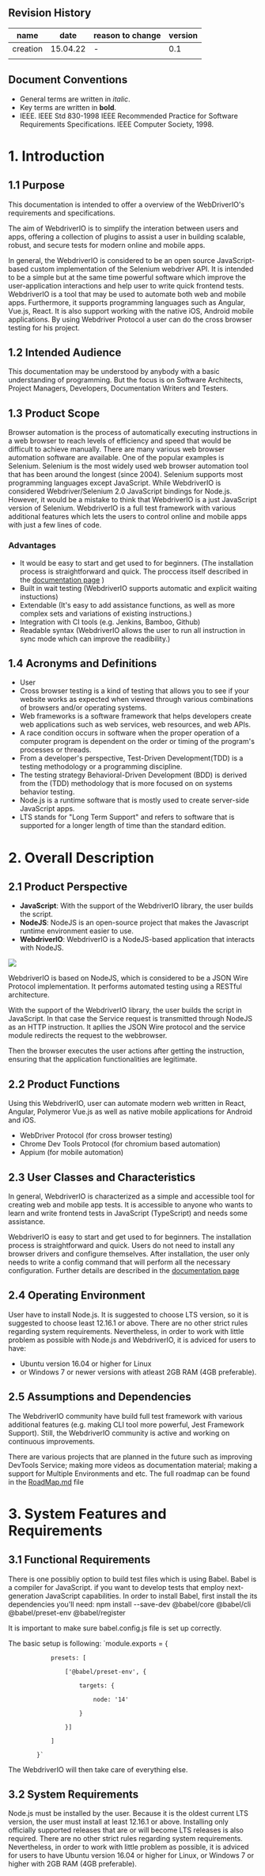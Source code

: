 ## Revision History
| name | date | reason to change | version |
| --- | --- | --- | --- |
| creation | 15.04.22 | - | 0.1 |
| | | |  |

## Document Conventions
* General terms are written in *italic*.
* Key terms are written in **bold**.
* IEEE. IEEE Std 830-1998 IEEE Recommended Practice for Software Requirements Specifications. IEEE Computer Society, 1998.


# 1. Introduction

## 1.1 Purpose
This documentation is intended to offer a overview of the WebDriverIO's requirements and specifications.

The aim of WebdriverIO is to simplify the interation between users and apps, offering a collection of plugins to assist a user in building scalable, robust, and secure tests for modern online and mobile apps.

In general, the WebdriverIO is considered to be an open source JavaScript-based custom implementation 
of the Selenium webdriver API. It is intended to be a simple but at the same time powerful software 
which improve the user-application interactions and help user to write quick frontend tests. 
WebdriverIO is a tool that may be used to automate both web and mobile apps. Furthermore, it supports 
programming languages such as Angular, Vue.js, React. It is also support working with the native iOS, 
Android mobile applications. By using Webdriver Protocol a user can do the cross browser testing
for his project. 
           
## 1.2 Intended Audience
This documentation may be understood by anybody with a basic understanding of programming. But the focus is on Software Architects, Project Managers, Developers, Documentation Writers and Testers.
       
## 1.3 Product Scope
Browser automation is the process of automatically executing instructions in a web browser to reach levels of efficiency and speed that would be difficult to achieve manually. There are many various web browser automation software are available. One of the popular examples is Selenium. Selenium is the most widely used web browser automation tool that has been around the longest (since 2004). Selenium supports most programming languages except JavaScript. While WebdriverIO is considered Webdriver/Selenium 2.0 JavaScript bindings for Node.js. However, it would be a mistake to think that WebdriverIO is a just JavaScript version of Selenium. WebdriverIO is a full test framework with various additional features which lets the users to control online and mobile apps with just a few lines of code.

### Advantages
* It would be easy to start and get used to for beginners.
(The installation process is straightforward and quick. The proccess itself described in the [documentation page](https://webdriver.io/docs/gettingstarted) )
* Built in wait testing (WebdriverIO supports automatic and explicit waiting instuctions)
* Extendable (It's easy to add assistance functions, as well as more complex sets and variations of existing instructions.)
* Integration with CI tools (e.g. Jenkins, Bamboo, Github)
* Readable syntax (WebdriverIO allows the user to run all instruction in sync mode which can improve the readibility.)

## 1.4 Acronyms and Definitions 
- User
- Cross browser testing is a kind of testing that allows you to see if your website works as 
            expected when viewed through various combinations of browsers and/or operating systems.
- Web frameworks is a software framework that helps developers create web applications such as web services, 
            web resources, and web APIs.
- A race condition occurs in software when the proper operation of a computer program is dependent on the order
            or timing of the program's processes or threads.
- From a developer's perspective, Test-Driven Development(TDD) is a testing methodology or a programming 
            discipline.
- The testing strategy Behavioral-Driven Development (BDD) is derived from the (TDD) methodology
            that is more focused on on systems behavior testing.
- Node.js is a runtime software that is mostly used to create server-side JavaScript apps.
- LTS stands for "Long Term Support" and refers to software that is supported for a longer length of time 
            than the standard edition.


# 2. Overall Description

## 2.1 Product Perspective
* **JavaScript**: With the support of the WebdriverIO library, the user builds the script.
* **NodeJS**: NodeJS is an open-source project that makes the Javascript runtime environment easier to use.
* **WebdriverIO**: WebdriverIO is a NodeJS-based application that interacts with NodeJS.

![](https://github.com/TemirlanAidarov/Images/blob/main/Diagram.drawio.svg)


WebdriverIO is based on NodeJS, which is considered to be a JSON Wire Protocol implementation. It performs automated testing using a RESTful architecture.

With the support of the WebdriverIO library, the user builds the script in JavaScript. In that case the Service request is transmitted through NodeJS as an HTTP instruction. It apllies the JSON Wire protocol and the service module redirects the request to the webbrowser.

Then the browser executes the user actions after getting the instruction, ensuring that the application functionalities are legitimate.

## 2.2 Product Functions
Using this WebdriverIO, user can automate modern web written in  React, Angular, Polymeror Vue.js as well as native mobile applications for Android and iOS.

* WebDriver Protocol (for cross browser testing)
* Chrome Dev Tools Protocol (for chromium based automation)
* Appium (for mobile automation)

## 2.3 User Classes and Characteristics
In general, WebdriverIO is characterized as a simple and accessible tool for creating web and mobile app tests. It is accessible to anyone who wants to learn and write frontend tests in JavaScript (TypeScript) and needs some assistance.

WebdriverIO is easy to start and get used to for beginners. The installation process is straightforward and quick. Users do not need to install any browser drivers and configure themselves. After installation, the user only needs to write a config command that will perform all the necessary configuration. Further details are described in the [documentation page](https://webdriver.io/docs/gettingstarted) 

## 2.4 Operating Environment
User have to install Node.js. It is suggested to choose LTS version, so it is suggested to choose least 
12.16.1 or above. 
There are no other strict rules regarding system requirements. Nevertheless, in order to work with little problem 
as possible with Node.js and WebdriverIO, it is adviced for users to have:
* Ubuntu version 16.04 or higher for Linux 
* or Windows 7 or newer versions with atleast 2GB RAM (4GB preferable). 

## 2.5 Assumptions and Dependencies
The WebdriverIO community have build full test framework with various additional features (e.g. making CLI tool more powerful, Jest Framework Support). Still, the WebdriverIO community is active and working on continuous improvements. 

There are various projects that are planned in the future such as improving DevTools Service; making more videos as documentation material; making a support for Multiple Environments and etc. The full roadmap can be found in the [RoadMap.md](https://github.com/webdriverio/webdriverio/blob/main/ROADMAP.md) file
           
# 3. System Features and Requirements

## 3.1 Functional Requirements
There is one possibliy option to build test files which is using Babel. Babel is a compiler for JavaScript. if you want 
to develop tests that employ next-generation JavaScript capabilities.
In order to install Babel, first install the its dependencies you'll need:
npm install --save-dev @babel/core @babel/cli @babel/preset-env @babel/register
           
It is important to make sure babel.config.js file is set up correctly.
            
The basic setup is following:
            `module.exports = {
            
                presets: [
                
                    ['@babel/preset-env', {
                    
                        targets: {
                        
                            node: '14'
                            
                        }
                        
                    }]
                    
                ]
                
            }`
            
 The WebdriverIO will then take care of everything else.

## 3.2 System Requirements
Node.js must be installed by the user. Because it is the oldest current LTS version, the user must install at least 
12.16.1 or above. Installing only officially supported releases that are or will become LTS releases is also required.
There are no other strict rules regarding system requirements. Nevertheless, in order to work with little problem 
as possible, it is adviced for users to have Ubuntu version 16.04 or higher for Linux, or Windows 7 or higher with 
2GB RAM (4GB preferable). 
